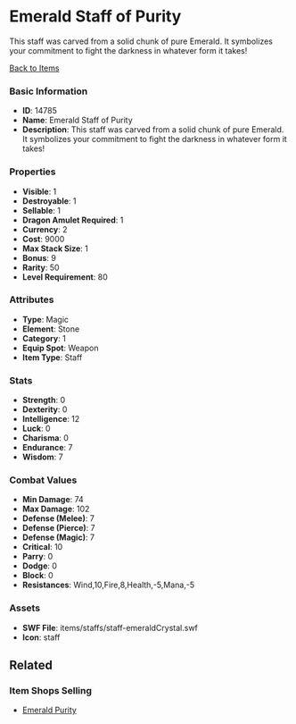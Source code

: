 # Emerald Staff of Purity

This staff was carved from a solid chunk of pure Emerald. It symbolizes your commitment to fight the darkness in whatever form it takes!

[Back to Items](../items.md)

### Basic Information

- **ID**: 14785
- **Name**: Emerald Staff of Purity
- **Description**: This staff was carved from a solid chunk of pure Emerald. It symbolizes your commitment to fight the darkness in whatever form it takes!

### Properties

- **Visible**: 1
- **Destroyable**: 1
- **Sellable**: 1
- **Dragon Amulet Required**: 1
- **Currency**: 2
- **Cost**: 9000
- **Max Stack Size**: 1
- **Bonus**: 9
- **Rarity**: 50
- **Level Requirement**: 80

### Attributes

- **Type**: Magic
- **Element**: Stone
- **Category**: 1
- **Equip Spot**: Weapon
- **Item Type**: Staff

### Stats

- **Strength**: 0
- **Dexterity**: 0
- **Intelligence**: 12
- **Luck**: 0
- **Charisma**: 0
- **Endurance**: 7
- **Wisdom**: 7

### Combat Values

- **Min Damage**: 74
- **Max Damage**: 102
- **Defense (Melee)**: 7
- **Defense (Pierce)**: 7
- **Defense (Magic)**: 7
- **Critical**: 10
- **Parry**: 0
- **Dodge**: 0
- **Block**: 0
- **Resistances**: Wind,10,Fire,8,Health,-5,Mana,-5

### Assets

- **SWF File**: items/staffs/staff-emeraldCrystal.swf
- **Icon**: staff

## Related

### Item Shops Selling

- [Emerald Purity](../item-shops/468-emerald-purity.md)

